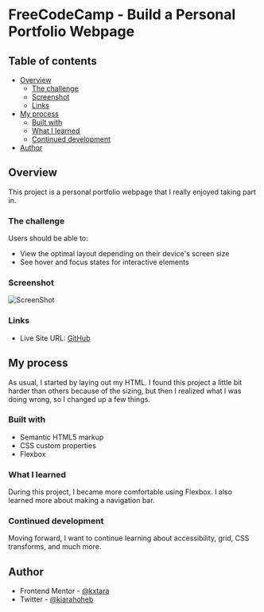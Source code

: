 # FreeCodeCamp - Build a Personal Portfolio Webpage

## Table of contents

- [Overview](#overview)
  - [The challenge](#the-challenge)
  - [Screenshot](#screenshot)
  - [Links](#links)
- [My process](#my-process)
  - [Built with](#built-with)
  - [What I learned](#what-i-learned)
  - [Continued development](#continued-development)
- [Author](#author)

## Overview

This project is a personal portfolio webpage that I really enjoyed taking part in.

### The challenge

Users should be able to:

- View the optimal layout depending on their device's screen size
- See hover and focus states for interactive elements

### Screenshot

![ScreenShot](https://raw.github.com/kxtara/profolio/main/images/mobile.png)

### Links

- Live Site URL: [GitHub](https://kxtara.github.io/mock-profolio/)

## My process

As usual, I started by laying out my HTML. I found this project a little bit harder than others because of the sizing, but then I realized what I was doing wrong, so I changed up a few things.

### Built with

- Semantic HTML5 markup
- CSS custom properties
- Flexbox

### What I learned

During this project, I became more comfortable using Flexbox. I also learned more about making a navigation bar.

### Continued development

Moving forward, I want to continue learning about accessibility, grid, CSS transforms, and much more.

## Author

- Frontend Mentor - [@kxtara](https://www.frontendmentor.io/profile/kxtara)
- Twitter - [@kiarahoheb](https://www.twitter.com/kiarahoheb)
